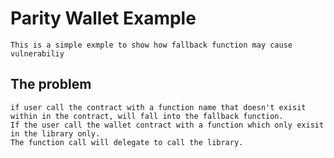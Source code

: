 # Parity Wallet Example
    This is a simple exmple to show how fallback function may cause vulnerabiliy

## The problem
    if user call the contract with a function name that doesn't exisit within in the contract, will fall into the fallback function.
    If the user call the wallet contract with a function which only exisit in the library only.
    The function call will delegate to call the library.
